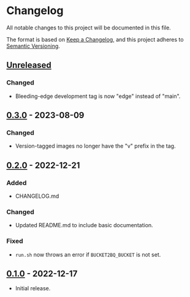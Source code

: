 # Changelog
All notable changes to this project will be documented in this file.

The format is based on [Keep a Changelog](https://keepachangelog.com/en/1.0.0/),
and this project adheres to [Semantic Versioning](https://semver.org/spec/v2.0.0.html).

## [Unreleased]
### Changed
- Bleeding-edge development tag is now "edge" instead of "main".

## [0.3.0] - 2023-08-09
### Changed
- Version-tagged images no longer have the "v" prefix in the tag.

## [0.2.0] - 2022-12-21
### Added
- CHANGELOG.md
### Changed
- Updated README.md to include basic documentation.
### Fixed
- `run.sh` now throws an error if `BUCKET2BQ_BUCKET` is not set.

## [0.1.0] - 2022-12-17
- Initial release.

[unreleased]: https://github.com/brews/bucket2bq/compare/v0.3.0...HEAD
[0.3.0]: https://github.com/brews/bucket2bq/compare/v0.2.0...v0.3.0
[0.2.0]: https://github.com/brews/bucket2bq/compare/v0.1.0...v0.2.0
[0.1.0]: https://github.com/brews/bucket2bq/releases/tag/v0.1.0
